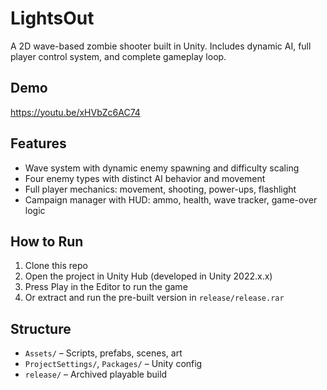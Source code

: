 # LightsOut

A 2D wave-based zombie shooter built in Unity. Includes dynamic AI, full player control system, and complete gameplay loop.

## Demo

https://youtu.be/xHVbZc6AC74

## Features
- Wave system with dynamic enemy spawning and difficulty scaling
- Four enemy types with distinct AI behavior and movement
- Full player mechanics: movement, shooting, power-ups, flashlight
- Campaign manager with HUD: ammo, health, wave tracker, game-over logic

## How to Run
1. Clone this repo
2. Open the project in Unity Hub (developed in Unity 2022.x.x)
3. Press Play in the Editor to run the game
4. Or extract and run the pre-built version in `release/release.rar`

## Structure
- `Assets/` – Scripts, prefabs, scenes, art
- `ProjectSettings/`, `Packages/` – Unity config
- `release/` – Archived playable build